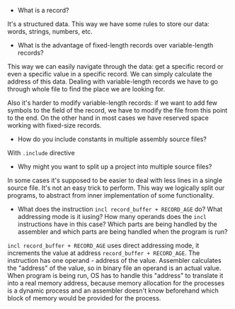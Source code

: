- What is a record?

It's a structured data. This way we have some rules to store our data: words, strings, numbers, etc.


- What is the advantage of fixed-length records over variable-length records?

This way we can easily navigate through the data: get a specific record or even a specific value in a specific record. We can simply calculate the address of this data. Dealing with variable-length records we have to go through whole file to find the place we are looking for.

Also it's harder to modify variable-length records: if we want to add few symbols to the field of the record, we have to modify the file from this point to the end. On the other hand in most cases we have reserved space working with fixed-size records.


- How do you include constants in multiple assembly source files?

With `.include` directive


- Why might you want to split up a project into multiple source files?

In some cases it's supposed to be easier to deal with less lines in a single source file. It's not an easy trick to perform. This way we logically split our programs, to abstract from inner implementation of some functionality.


- What does the instruction `incl record_buffer + RECORD_AGE` do? What addressing mode is it iusing? How many operands does the `incl` instructions have in this case? Which parts are being handled by the assembler and which parts are being handled when the program is run?

`incl record_buffer + RECORD_AGE` uses direct addressing mode, it increments the value at address `record_buffer + RECORD_AGE`. The instruction has one operand - address of the value. Assembler calculates the "address" of the value, so in binary file an operand is an actual value. When program is being run, OS has to handle this "address" to translate it into a real memory address, because memory allocation for the processes is a dynamic process and an assembler doesn't know beforehand which block of memory would be provided for the process.
